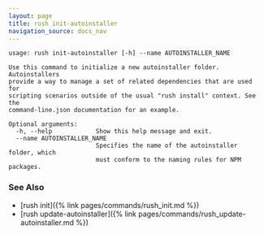 ```yaml
---
layout: page
title: rush init-autoinstaller
navigation_source: docs_nav
---
```


```
usage: rush init-autoinstaller [-h] --name AUTOINSTALLER_NAME

Use this command to initialize a new autoinstaller folder. Autoinstallers
provide a way to manage a set of related dependencies that are used for
scripting scenarios outside of the usual "rush install" context. See the
command-line.json documentation for an example.

Optional arguments:
  -h, --help            Show this help message and exit.
  --name AUTOINSTALLER_NAME
                        Specifies the name of the autoinstaller folder, which
                        must conform to the naming rules for NPM packages.
```

### See Also

- [rush init]({% link pages/commands/rush_init.md %})
- [rush update-autoinstaller]({% link pages/commands/rush_update-autoinstaller.md %})
